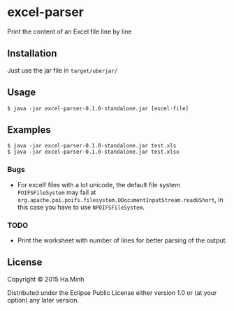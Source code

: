# excel-parser
Print the content of an Excel file line by line


## Installation
Just use the jar file in `target/uberjar/`

## Usage


    $ java -jar excel-parser-0.1.0-standalone.jar [excel-file]


## Examples

    $ java -jar excel-parser-0.1.0-standalone.jar test.xls
    $ java -jar excel-parser-0.1.0-standalone.jar test.xlsx

### Bugs
* For excelf files with a lot unicode, the default file system `POIFSFileSystem` may fail at `org.apache.poi.poifs.filesystem.ODocumentInputStream.readUShort`, in this case you have to use `NPOIFSFileSystem`.

### TODO
* Print the worksheet with number of lines for better parsing of the output.

## License

Copyright © 2015 Ha.Minh

Distributed under the Eclipse Public License either version 1.0 or (at
your option) any later version.
